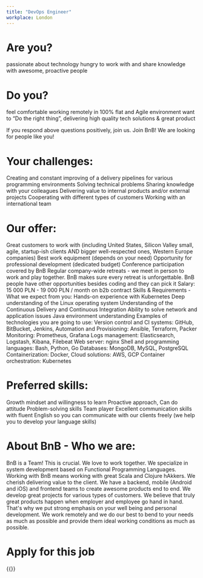```yaml
---
title: "DevOps Engineer"
workplace: London
---
```


# Are you?
passionate about technology
hungry to work with and share knowledge with awesome, proactive people

# Do you?
feel comfortable working remotely in 100% flat and Agile environment
want to “Do the right thing”, delivering high quality tech solutions & great product

If you respond above questions positively, join us. Join BnB! We are looking for people like you! 

# Your challenges:
Creating and constant improving of a delivery pipelines for various programming environments
Solving technical problems
Sharing knowledge with your colleagues
Delivering value to internal products and/or external projects
Cooperating with different types of customers 
Working with an international team

# Our offer:
Great customers to work with (including United States, Silicon Valley small, agile, startup-ish clients AND bigger well-respected ones, Western Europe companies)
Best work equipment (depends on your need)
Opportunity for professional development (dedicated budget) 
Conference participation covered by BnB
Regular company-wide retreats - we meet in person to work and play together. BnB makes sure every retreat is unforgettable.
BnB people have other opportunities besides coding and they can pick it
Salary: 15 000 PLN - 19 000 PLN / month on b2b contract
Skills & Requirements - What we expect from you:
Hands-on experience with Kubernetes
Deep understanding of the Linux operating system
Understanding of the Continuous Delivery and Continuous Integration
Ability to solve network and application issues
Java environment understanding
Examples of technologies you are going to use:
Version control and CI systems: GitHub, BitBucket, Jenkins,
Automation and Provisioning: Ansible, Terraform, Packer
Monitoring: Prometheus, Grafana
Logs management: Elasticsearch, Logstash, Kibana, Filebeat
Web server: nginx
Shell and programming languages: Bash, Python, Go
Databases: MongoDB, MySQL, PostgreSQL
Containerization: Docker, Cloud solutions: AWS, GCP
Container orchestration: Kubernetes

# Preferred skills:
Growth mindset and willingness to learn
Proactive approach, Can do attitude
Problem-solving skills
Team player
Excellent communication skills with fluent English so you can communicate with our clients freely (we help you to develop your language skills) 

# About BnB - Who we are:

BnB is a Team! This is crucial. We love to work together. We specialize in system development based on Functional Programming Languages. Working with BnB means working with great Scala and Clojure hAkkers. We cherish delivering value to the client. We have a backend, mobile (Android and iOS) and frontend teams to create awesome products end to end. We develop great projects for various types of customers. We believe that truly great products happen when employer and employee go hand in hand. That's why we put strong emphasis on your well being and personal development.  We work remotely and we do our best to bend to your needs as much as possible and provide them ideal working conditions as much as possible.


# Apply for this job



{{<disclaimer>}}
